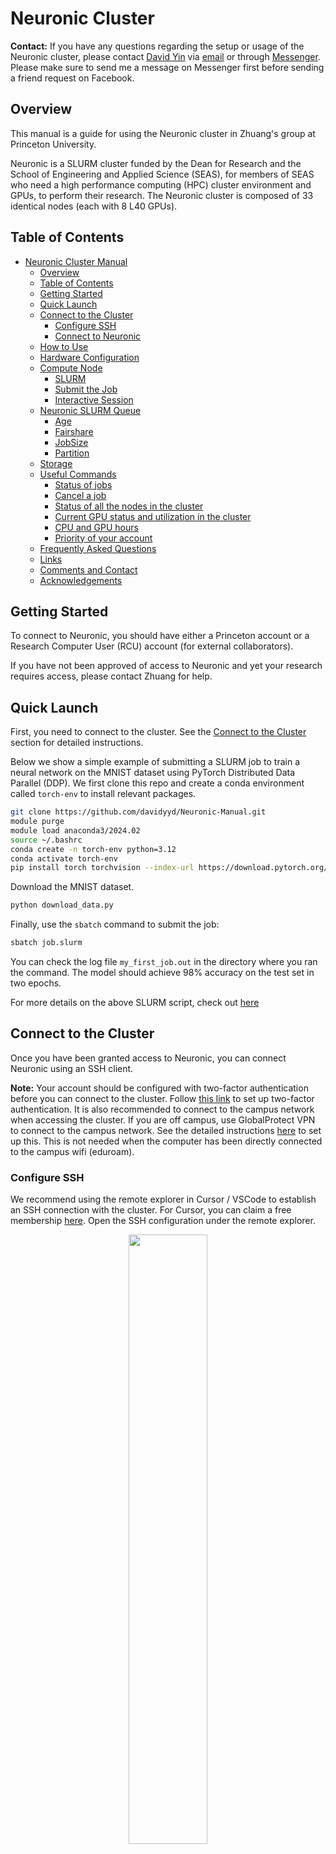 # Neuronic Cluster

**Contact:** If you have any questions regarding the setup or usage of the Neuronic cluster, please contact [David Yin](https://davidyyd.github.io) via [email](yida.yin@princeton.edu) or through [Messenger](https://www.facebook.com/yida.yin.5?mibextid=wwXIfr&mibextid=wwXIfr). Please make sure to send me a message on Messenger first before sending a friend request on Facebook.

## Overview

This manual is a guide for using the Neuronic cluster in Zhuang's group at Princeton University.

Neuronic is a SLURM cluster funded by the Dean for Research and the School of Engineering and Applied Science (SEAS), for members of SEAS who need a high performance computing (HPC) cluster environment and GPUs, to perform their research. The Neuronic cluster is composed of 33 identical nodes (each with 8 L40 GPUs).

## Table of Contents

- [Neuronic Cluster Manual](#neuronic-manual)
  - [Overview](#overview)
  - [Table of Contents](#table-of-contents)
  - [Getting Started](#getting-started)
  - [Quick Launch](#quick-launch)
  - [Connect to the Cluster](#connect-to-the-cluster)
    - [Configure SSH](#configure-ssh)
    - [Connect to Neuronic](#connect-to-neuronic)
  - [How to Use](#how-to-use)
  - [Hardware Configuration](#hardware-configuration)
  - [Compute Node](#compute-node)
    - [SLURM](#slurm)
    - [Submit the Job](#submit-the-job)
    - [Interactive Session](#interactive-session)
  - [Neuronic SLURM Queue](#neuronic-slurm-queue)
    - [Age](#age)
    - [Fairshare](#fairshare)
    - [JobSize](#jobsize)
    - [Partition](#partition)
  - [Storage](#storage)
  - [Useful Commands](#useful-commands)
    - [Status of jobs](#status-of-jobs)
    - [Cancel a job](#cancel-a-job)
    - [Status of all the nodes in the cluster](#status-of-all-the-nodes-in-the-cluster)
    - [Current GPU status and utilization in the cluster](#current-gpu-status-and-utilization-in-the-cluster)
    - [CPU and GPU hours](#cpu-and-gpu-hours)
    - [Priority of your account](#priority-of-your-account)
  - [Frequently Asked Questions](#frequently-asked-questions)
  - [Links](#links)
  - [Comments and Contact](#comments-and-contact)
  - [Acknowledgements](#acknowledgements)

## Getting Started
To connect to Neuronic, you should have either a Princeton account or a Research Computer User (RCU) account (for external collaborators). 

If you have not been approved of access to Neuronic and yet your research requires access, please contact Zhuang for help.

## Quick Launch

First, you need to connect to the cluster. See the [Connect to the Cluster](#connect-to-the-cluster) section for detailed instructions.

Below we show a simple example of submitting a SLURM job to train a neural network on the MNIST dataset using PyTorch Distributed Data Parallel (DDP).
We first clone this repo and create a conda environment called `torch-env` to install relevant packages.

```bash
git clone https://github.com/davidyyd/Neuronic-Manual.git
module purge
module load anaconda3/2024.02
source ~/.bashrc
conda create -n torch-env python=3.12
conda activate torch-env
pip install torch torchvision --index-url https://download.pytorch.org/whl/cu118
```

Download the MNIST dataset. 

```bash
python download_data.py
```

Finally, use the `sbatch` command to submit the job:
```bash
sbatch job.slurm
```

You can check the log file `my_first_job.out` in the directory where you ran the command. The model should achieve 98% accuracy on the test set in two epochs.

For more details on the above SLURM script, check out [here](https://github.com/PrincetonUniversity/multi_gpu_training/tree/main/02_pytorch_ddp)


## Connect to the Cluster

Once you have been granted access to Neuronic, you can connect Neuronic using an SSH client. 

**Note:** Your account should be configured with two-factor authentication before you can connect to the cluster. Follow [this link](https://princeton.edu/duoportal) to set up two-factor authentication. It is also recommended to connect to the campus network when accessing the cluster. If you are off campus, use GlobalProtect VPN to connect to the campus network. See the detailed instructions [here](https://princeton.service-now.com/service?sys_id=KB0012373&id=kb_article) to set up this. This is not needed when the computer has been directly connected to the campus wifi (eduroam). 

### Configure SSH
We recommend using the remote explorer in Cursor / VSCode to establish an SSH connection with the cluster. For Cursor, you can claim a free membership [here](https://www.cursor.com/pricing). Open the SSH configuration under the remote explorer.

<p align="center">
<img src="images/remote_explorer.png" width=50%
class="center">
</p>
<p align="center">
<img src="images/ssh_config.png" width=50%
class="center">
</p>

Copy and paste the following into the SSH configuration. Replace `<YourNetID>` with the username for the account (everything before @). For example, if your account is `yy8435@princeton.edu`, then `<YourNetID>` should be `yy8435`.  

```
Host neuronic
    HostName neuronic.cs.princeton.edu
    User <YourNetID>
```


### Connect to Neuronic

Open the Command Palette with `Ctrl+Shift+P` (or `Cmd+Shift+P` on Mac). Type `>Remote-SSH: Connect to Host` and press Enter. 
<p align="center">
<img src="images/command_palette.png" width=50%
class="center">
</p>

Then type `neuronic` in the Command Palette and press Enter.

<p align="center">
<img src="images/neuronic_host.png" width=50%
class="center">
</p>

It will ask you to type in the password for the account. You can check out [here](https://github.com/PrincetonUniversity/removing_tedium/tree/master/02_passwordless_logins) and see how to avoid typing in the password every time.
<p align="center">
<img src="images/enter_password.png" width=50%
class="center">
</p>

Then complete the two-factor authentication step.
<p align="center">
<img src="images/two_factor.png" width=50%
class="center">
</p>

Check the SSH connection output to select the two-factor login method. Here 1 is for Duo Push, 2 is for Phone Call, and 3 is for SMS Passcode.
<p align="center">
<img src="images/two_factor_output.png" width=50%
class="center">
</p>

Finally click the Open Folder button.

<p align="center">
<img src="images/open_folder.png" width=50%
class="center">
</p>

It will automatically set the path to the home directory, which should be `/u/<YourNetID>`.

<p align="center">
<img src="images/neuronic_path.png" width=50%
class="center">
</p>

## How to Use

Since Neuronic is a Linux system, knowing basic Linux commands is very important. For an introduction to Linux navigation, see the [Intro to Linux Command Line workshop](https://github.com/gabeclass/introcmdline) materials.

After logging in, you will land on a login node. The login node is only for lightweight tasks like file management, code editing, and job submission. For computational work, you must use compute nodes (see [Compute Node](#compute-node) section). Running computationally heavy tasks on the login node will block the normal traffic to it so that other users cannot connect to the cluster.


## Hardware Configuration

Each Neuronic cluster node is a Lenovo ThinkSystem SR670 V2 containing:

- 2 x Intel Xeon Gold 5320 26-core CPUs (104 cores total)
- 16 x 32 GB DDR4 3200MHz RDIMMs (512 GB total)
- 8 x NVIDIA L40 GPUs (46 GB memory each)
- 3.5TB of SSD for local scratch
- One 10Gbps Ethernet uplink (Note: NOT Infiniband)

## Compute Node

This section explains how to submit jobs to compute nodes on Neuronic, especially for GPU workloads. All computational work must be performed on compute nodes, not login nodes, and jobs are managed using the SLURM scheduler.

### SLURM

SLURM (Simple Linux Utility for Resource Management) is the job scheduler used on Neuronic. It manages resource allocation and job scheduling for all users.

**Useful SLURM commands** (type these in the terminal to check cluster and job status)
```bash
sinfo                    # Show all partition and node information
sinfo -N -p <Partition>  # Show node status of a given partition
squeue                   # Show running and pending jobs
squeue --me              # Show only your jobs
scontrol show job <JobID>  # Show detailed job information
scancel <JobID>            # Cancel a job
sacct -j <JobID>           # Show job accounting information
```

**A typical SLURM batch script should specify:**
- `#SBATCH --job-name=...`         # Name for your job
- `#SBATCH --nodes=...`            # Number of nodes to allocate
- `#SBATCH --ntasks=...`           # Number of tasks (processes)
- `#SBATCH --gres=gpu:...`         # Number of GPUs per node
- `#SBATCH --cpus-per-task=...`    # Number of CPU cores per task
- `#SBATCH --mem=...`              # Memory per node (e.g., 16G)
- `#SBATCH --time=...`             # Time limit (hh:mm:ss)
- `#SBATCH --output=...`           # Output file for logs
- The commands to run your job (e.g., `python my_script.py`)

**Example (minimal):**
```bash
#!/bin/bash
#SBATCH --job-name=test_job        # Job name
#SBATCH --nodes=1                  # Number of nodes
#SBATCH --ntasks=1                 # Number of tasks
#SBATCH --gres=gpu:4               # Number of GPUs per node
#SBATCH --cpus-per-task=4          # CPU cores per task
#SBATCH --mem=16G                  # Memory per node
#SBATCH --time=01:00:00            # Time limit (1 hour)
#SBATCH --output=output_%j.log     # Output file (%j = job ID)

python my_script.py                # Your job command
```
### Submit the Job

Check out the [Quick Launch](#quick-launch) section for a simple example of submitting a SLURM job to train a neural network on the MNIST dataset using PyTorch Distributed Data Parallel (DDP).

### Interactive Session

Interactive sessions are useful for example to test code, run short scripts, or debug interactively. To start an interactive session on a GPU node, use:

```bash
salloc --nodes=1 --ntasks=1 --time=60:00 --cpus-per-task=8 --mem=32G --gres=gpu:4
```

Once the session is granted, you will be logged into a compute node with GPU access with an interactive shell. You can run a Python script directly without `sbatch` command (e.g., our MNIST classification example):
```bash
module purge
module load anaconda3/2024.02
conda activate torch-env
python -m torch.distributed.run --nproc_per_node=4 mnist_classify_ddp.py --epochs 2
``` 

To exit the interactive session, simply type:

```bash
exit
```

## Neuronic SLURM Queue

On Neuronic, the **priority** of your job only matters when there’s competition. If a job is eligible and there are free nodes that match requested constraints, it should start immediately regardless of the priority.

Specifically, a jobs’s priority score is calculated as:

$$
\begin{aligned}
\text{PRIORITY} &= W_A A + W_F F + W_J J + W_P P \\
                &= 500(\text{Age}) + 10000(\text{Fairshare}) + 500(\text{JobSize}) + 500(\text{Partition})
\end{aligned}
$$

The higher the priority of a job is, the earlier it is in the queue.

<details>
  <summary><code>sprio -w</code> — show priority weights</summary>

  <pre><code>$ sprio -w
JOBID PARTITION PRIORITY SITE AGE FAIRSHARE JOBSIZE PARTITION Weights
                            1 500     10000     500       500
</code></pre>
</details>



###  Age

**Definition:** How long your job has been eligible to run (i.e., ready to start, just waiting for resources). It grows linearly while the job is pending and eligible. 

**Normalization:** SLURM caps/normalizes Age by PriorityMaxAge (12 hours on Neuronic); once a job’s age ≥ that cap, its Age factor = 1.0(maxed). 


$$
\text{Age}=\min\left(\frac{\text{now}-\text{EligibleTime}}{\text{PriorityMaxAge}},1\right)
$$

<details>
  <summary>Show SLURM config values for <code>PriorityMaxAge</code> & <code>PriorityWeightAge</code></summary>

  <pre><code>$ scontrol show config | egrep '^PriorityMaxAge|^PriorityWeightAge'
PriorityMaxAge     = 12:00:00
PriorityWeightAge  = 500
</code></pre>
</details>



### Fairshare

**Definition:** A 0–1 score SLURM computes for the user@account association your job is charged to. 
Higher = you’ve used less than your entitled share recently.

How it’s computed (conceptually):
- SLURM maintains effective usage that decays exponentially with the cluster’s half-life (PriorityDecayHalfLife; on Neuronic it’s 14 days).
- Usage is tracked per TRES minutes (e.g., GPU-minutes, CPU-minutes).
- The scheduler turns that into a FairShare factor ∈ [0,1] for your user@account. That single scalar is what goes into the priority math.

<details>
  <summary>Show SLURM Fairshare settings: <code>PriorityDecayHalfLife</code>, <code>PriorityUsageResetPeriod</code>, <code>PriorityWeightFairShare</code></summary>

  <pre><code>$ scontrol show config | egrep '^PriorityDecayHalfLife|^PriorityWeightFairShare|^PriorityUsageResetPeriod'
PriorityDecayHalfLife   = 14-00:00:00
PriorityUsageResetPeriod= NONE
PriorityWeightFairShare = 10000
</code></pre>
</details>

Each user has its own fairshare, which is affected by the following factors:

- **NormShares:** Your entitled share value (uniformly distributed across all users in Neuronic).
- **EffectvUsage:** Your recent, decay-weighted share of actual usage.

From there, the **LevelFS = NormShares / EffectvUsage** is computed — **SLURM ranks by this.**

- `>1` means under-using (good),
- `~1` on-share,
- `<1` over-using (bad).


$$
\mathrm{LevelFS}
=\frac{\mathrm{NormShares}}{\mathrm{EffectvUsage}}
$$

SLURM orders accounts by **LevelFS**, and maps that ordering (fairtree algorithm) to a **FairShare** ∈ [0,1] per **user@account**. That final scalar is what your job uses as **FF** in the priority sum.

<details>
  <summary>Show Fair-Tree metrics for account <code>seas</code>  </summary>

  <pre><code>$ sshare -l yy8435 | awk 'NR&lt;20{print}'
Account                    User  RawShares  NormShares    RawUsage   NormUsage  EffectvUsage  FairShare    LevelFS
-------------------- ---------- ---------- ----------- ----------- ----------- ------------- ---------- ----------
root                                          0.000000 6181868410096                  1.000000
 seas                                    1    0.500000 6181868410096    1.000000      1.000000              0.500000
  seas                   yy8435          1    0.004831  1316226032    0.000213      0.000213   0.269231  22.689187
</code></pre>
</details>  

<br>

**Important:** On Neuronic, not fully using your requested resources can also affect your fairshare, this includes CPU cores, RAM, GPU Utilization, GPU VRAM. A useful command is `jobstats <JobID>`. This command should be ran often to monitor your resource usage for a specific job. You can also ssh into a specific compute node from the login node when your job is running to check the resource usage. 


### JobSize

**Definition:** An integer factor that increases with how **big** your job request is. On Neuronic, bigger job ⇒ bigger **J** because `PriorityFavorSmall=no`.

- The **size of request in CPUs** determines it. On Neuronic it’s effectively **CPUs requested** (GPUs don’t count here).
- Each CPU counts ~0.078 jobsize (with a constant offset of 8). That is:
  - 1 CPU = 8 jobsize
  - 52 CPUs = 12 jobsize
  - 104 CPUs = 16 jobsize

<details>
  <summary>Show the JobSize component for an example job</summary>

  <pre><code>$ sprio -l -j 66690591
  JOBID PARTITION     USER  ACCOUNT   PRIORITY       SITE        AGE      ASSOC  FAIRSHARE    JOBSIZE  PARTITION
2264734 all         mc5063     seas        290          0        180          0         48         13         50                    
</code></pre>
</details>

### Partition

**Definition:** The type of partition your job is submitted to.

There are two kinds of partitions (both supported on each node): `all` and `interactive`. `all` has a priority job factor of 100, while `interactive` has a priority factor of 1000.

The partition value is computed as follows:

$$
\text{Partition}=\frac{\text{PriorityJobFactor(partition)}}{1000}
$$

This essentially prioritizes an interactive job (with priority 1000) over other normally submitted jobs (in the `all` partition). 

<details>
  <summary>Show SLURM config values for <code>PriorityJobFactor</code> & <code>PriorityTier</code></summary>

  <pre><code>$ scontrol show partition all | egrep -i 'PartitionName|PriorityTier'
PartitionName=all
   PriorityJobFactor=100 PriorityTier=100 RootOnly=NO ReqResv=NO OverSubscribe=NO
</code></pre>
</details>


In general, waiting time, job usage, and past usage together determine whether your job can start.



## Storage Space

There are three types of storage space on the cluster:

- Home space (`/u/<YourNetID>` or `~`): 
  This is the home directory for each user. Since there is only a limit of 16 GB, it should be used to store code only.
- Project space (`/n/fs/vision-mix/<YourNetID>`): 
  This is the shared project directory for each user in our lab. It has a total limit of 26 TB across all users. You can use it to store your conda environment, model checkpoints, and other large files. Please be considerate with your usage, as this space is shared by everyone. Each user’s directory needs to be created manually. To request a new one, please contact David Yin by [email](yida.yin@princeton.edu) or [messenger](https://www.facebook.com/yida.yin.5?mibextid=wwXIfr&mibextid=wwXIfr) for help.
- Scratch space (`/scratch/<YourNetID>`): 
  This is the shared scratch directory on each node (i.e., not accessible from other nodes). It has a limit of 3.5TB across all users. You can use it to store any temporary files, such as pip install cache and huggingface cache. Note that this space is not backed up and routinely purged, so you should not store any important files here.

## Useful Commands

Here we list some useful commands for managing your job submissions and account usage.

### Status of jobs

`squeue` shows the status of all your submitted jobs. You can check the status of your own jobs by:
```bash
squeue -u <YourNetID>
```

It will print out the status of all your submitted jobs, including the job ID, partition, name, user, status, time, number of nodes, and node list:
```bash
  JOBID PARTITION           NAME     USER ST       TIME  NODES NODELIST(REASON)
2251339       all classification   yy8435  R 1-04:11:33      4 (Priority)
2251237       all           gpt2   yy8435  R 1-04:11:33      2 neu[329-330]
```

It is also possible to check the status of all jobs in the cluster by removing the `-u <YourNetID>` option:
```bash
squeue
```

### Cancel a job
`scancel` is used to cancel a job in the cluster. You can cancel a job by its job ID:
```bash
scancel <JobID>
```
It is also possible to cancel all your jobs at once by specifying your NetID:
```bash
scancel -u <YourNetID>
```


### Status of all the nodes in the cluster

To see the current status of all the nodes in the cluster, we build a helper script `check_all_nodes.sh` (in the root directory of this repo):

```bash
bash check_all_nodes.sh
```

It will print out the number of free CPUs, CPU memory usage, and the number of free GPUs for each of 32 nodes in Neuronic. You can use this command to determine the best resources for your jobs.

```bash
neu301     FreeCPUs= 40/104   FreeMem=375.0GiB/503.0GiB   FreeGPUs=1/8
...
neu332     FreeCPUs=  4/104   FreeCPUMem= 23.0GiB/503.0GiB   FreeGPUs=4/8
```

### Current GPU status and utilization in the cluster

`gpudash` is a tool to check the GPU status across all nodes. 
```bash
gpudash
```
It will print out the GPU utilization for each GPU in the cluster during the last hour:
```bash
                                    NEURONIC-GPU UTILIZATION (Mon Jul 28)

            3:10 AM       3:20 AM       3:30 AM       3:40 AM       3:50 AM       4:00 AM       4:10 AM
neu301 0   yy8435:100    yy8435:99     yy8435:100    yy8435:100    yy8435:98     yy8435:100    yy8435:100
       1   yy8435:100    yy8435:100    yy8435:100    yy8435:100    yy8435:100    yy8435:99     yy8435:100
       2   yy8435:100    yy8435:100    yy8435:100    yy8435:100    yy8435:98     yy8435:100    yy8435:100
       3   yy8435:100    yy8435:100    yy8435:100    yy8435:100    yy8435:100    yy8435:100    yy8435:100
       4   yy8435:100    yy8435:100    yy8435:100    yy8435:100    yy8435:100    yy8435:100    yy8435:100
       5   yy8435:100    yy8435:100    yy8435:100    yy8435:100    yy8435:99     yy8435:100    yy8435:100
       6   yy8435:99     yy8435:100    yy8435:100    yy8435:100    yy8435:100    yy8435:100    yy8435:100
       7   yy8435:99     yy8435:100    yy8435:100    yy8435:100    yy8435:99     yy8435:100    yy8435:100
...
neu332 0   yy8435:100    yy8435:99     yy8435:100    yy8435:100    yy8435:98     yy8435:100    yy8435:100
       1   yy8435:100    yy8435:100    yy8435:100    yy8435:100    yy8435:100    yy8435:99     yy8435:100
       2   yy8435:100    yy8435:100    yy8435:100    yy8435:100    yy8435:98     yy8435:100    yy8435:100
       3   yy8435:100    yy8435:100    yy8435:100    yy8435:100    yy8435:100    yy8435:100    yy8435:100
       4   yy8435:100    yy8435:100    yy8435:100    yy8435:100    yy8435:100    yy8435:100    yy8435:100
       5   yy8435:100    yy8435:100    yy8435:100    yy8435:100    yy8435:99     yy8435:100    yy8435:100
       6   yy8435:99     yy8435:100    yy8435:100    yy8435:100    yy8435:100    yy8435:100    yy8435:100
       7   yy8435:99     yy8435:100    yy8435:100    yy8435:100    yy8435:99     yy8435:100    yy8435:100
            3:10 AM       3:20 AM       3:30 AM       3:40 AM       3:50 AM       4:00 AM       4:10 AM
```

### CPU and GPU hours

`sreport` reports the CPU and GPU hours of your account. You need to specify the start and end date (in the format YYYY-MM-DD) for the report.
```bash
sreport -t Hours -T CPU,gres/gpu cluster AccountUtilizationByUser Users=<YourNetID> Start=<StartDate> End=<EndDate>
```
It will print out the report as follows:
```bash
Usage reported in TRES Hours
--------------------------------------------------------------------------------
  Cluster         Account     Login     Proper Name      TRES Name     Used
--------- --------------- --------- --------------- -------------- --------
 neuronic            seas    yy8435        Yida Yin            cpu     8722
 neuronic            seas    yy8435        Yida Yin       gres/gpu     1034
```

### Priority of your account

`sshare` gives the priority of your account.
```bash
sshare -u <YourNetID>
```
It will print out something like this:
```bash
Account                    User  RawShares  NormShares    RawUsage  EffectvUsage  FairShare
-------------------- ---------- ---------- ----------- ----------- ------------- ----------
root                                          0.000000 6744067132527      1.000000
 seas                                    1    0.500000 6744067132527      1.000000
  seas                   yy8435          1    0.004762 37444021933      0.005552   0.109005
```

Only the last row is related to your account. These values are less informative than those provided by `sreport`. For more information on each component of the priority, please check out [Neuronic SLURM Queue](#neuronic-slurm-queue).

## Frequently Asked Questions

<details>
<summary><strong>It takes a long time to queue a single-node job with 8 GPUs? What should I do?</strong></summary>

It is generally faster to queue a job with two nodes, each with 4 GPUs, than one node with 8 GPUs. The performance difference between these two options is minimal. You might also find our helper script `check_all_nodes.sh` useful to check the current status of all the nodes in the cluster and determine the best resources for your job.

</details>

<details>
<summary><strong>Why is my job's logging very slow and I have to wait for a long time to get the output?</strong></summary>

On Neuronic, the logging is not real time by default and is flushed by a fixed time interval. You can add `export PYTHONUNBUFFERED=1` to your job script to enable real time logging. It is also possible to use `flush=True` in `print` statements. But you should be careful with this if your job will print thousands of times per second.

</details>

<details>
<summary><strong>Can I download datasets to the cluster?</strong></summary>

Yes, it is generally fine to download datasets to the cluster (such as ImageNet, COCO, from Huggingface, etc.). But please monitor the storage space while you are downloading. Also, do not perform any web scraping (send thousands of requests to different websites at the same time). This might overwhelm the network and crash the cluster's DNS server.

</details>

<details>
<summary><strong>How to install packages that require compiling or intensive computation (e.g., FlashAttention) on the cluster?</strong></summary>

You should not install those packages on the login node. Instead, it is better to request a compute node and install the packages there. Otherwise, you might block the normal traffic to the login node so that other users cannot connect to the cluster.

</details>



## Links
Official websites:
- Neuronic Website: https://clusters.cs.princeton.edu

Taiming's guide on Della cluster:
- https://github.com/TaiMingLu/Della-Manual

More Resources:
- SLURM: https://researchcomputing.princeton.edu/support/knowledge-base/slurm
- PyTorch: https://researchcomputing.princeton.edu/support/knowledge-base/pytorch
- Huggingface: https://researchcomputing.princeton.edu/support/knowledge-base/hugging-face
- VSCode: https://researchcomputing.princeton.edu/support/knowledge-base/vs-code
- Sharing Data: https://researchcomputing.princeton.edu/support/knowledge-base/sharing-data

## Comments and Contact
**Resource Allocation Guidelines:** Please request the maximum CPU and GPU resources that your workload can effectively utilize. If your application cannot fully utilize the requested resources, consider requesting a lower configuration (e.g., smaller VRAM GPU, fewer CPU cores, or less memory). Jobs that underutilize their allocated resources may receive lower priority in the queue.

**Contacts:** 
For any questions regarding the setup or usage of the Neuronic cluster, please contact [David Yin](https://davidyyd.github.io) via [email](yida.yin@princeton.edu) or through [Messenger](https://www.facebook.com/yida.yin.5?mibextid=wwXIfr&mibextid=wwXIfr). Please make sure to send me a message on Messenger first (before sending a friend request on Facebook) in case I didn't see your friend request.

If you encounter any system issues on Neuronic, you can also contact [neuronic-help@cs.princeton.edu](neuronic-help@cs.princeton.edu) for help. However, please first check with me if we have encountered the same issue before.

## Acknowledgements
The section on the SLURM queue is adapted from Taiming Lu's [guide](https://github.com/TaiMingLu/Della-Manual) on Della cluster. The classification example is borrowed from [here](https://github.com/PrincetonUniversity/multi_gpu_training). Their repository includes more examples on using PyTorch Lightning, FSDP, and TensorFlow on the cluster. 